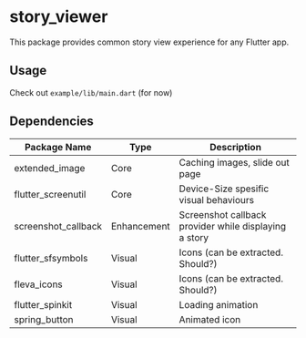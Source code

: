 # story_viewer

This package provides common story view experience for any Flutter app.

## Usage

Check out ```example/lib/main.dart``` (for now)

## Dependencies

| Package Name| Type | Description | 
| ----------- | ----------- | ----------- |
| extended_image| Core | Caching images, slide out page |
| flutter_screenutil | Core| Device-Size spesific visual behaviours|
| screenshot_callback | Enhancement| Screenshot callback provider while displaying a story|
| flutter_sfsymbols | Visual | Icons (can be extracted. Should?) |
| fleva_icons | Visual | Icons (can be extracted. Should?)|
| flutter_spinkit | Visual | Loading animation|
| spring_button | Visual | Animated icon|